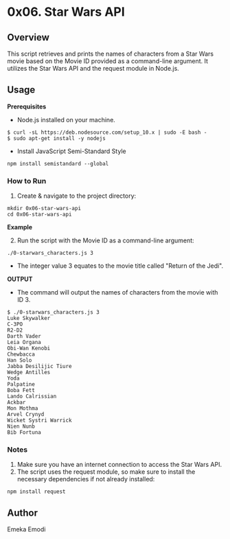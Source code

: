 # 0x06. Star Wars API

## Overview

This script retrieves and prints the names of characters from a Star Wars movie based on the Movie ID provided as a command-line argument. It utilizes the Star Wars API and the request module in Node.js.

## Usage

**Prerequisites**

- Node.js installed on your machine.
```shell
$ curl -sL https://deb.nodesource.com/setup_10.x | sudo -E bash -
$ sudo apt-get install -y nodejs
```

- Install JavaScript Semi-Standard Style
```shell
npm install semistandard --global
```

### How to Run

1. Create & navigate to the project directory:

```shell
mkdir 0x06-star-wars-api
cd 0x06-star-wars-api
```

**Example**

2. Run the script with the Movie ID as a command-line argument:

```shell
./0-starwars_characters.js 3
```
- The integer value 3 equates to the movie title called "Return of the Jedi".

**OUTPUT**
- The command will output the names of characters from the movie with ID 3.
```shell
$ ./0-starwars_characters.js 3
Luke Skywalker
C-3PO
R2-D2
Darth Vader
Leia Organa
Obi-Wan Kenobi
Chewbacca
Han Solo
Jabba Desilijic Tiure
Wedge Antilles
Yoda
Palpatine
Boba Fett
Lando Calrissian
Ackbar
Mon Mothma
Arvel Crynyd
Wicket Systri Warrick
Nien Nunb
Bib Fortuna
```

### Notes

1. Make sure you have an internet connection to access the Star Wars API.
2. The script uses the request module, so make sure to install the necessary dependencies if not already installed:
```shell
npm install request
```

## Author
Emeka Emodi
